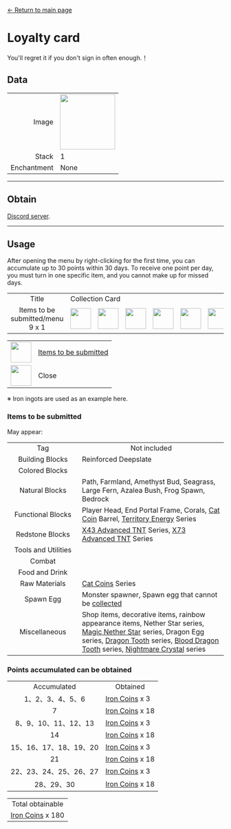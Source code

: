 [← Return to main page](../)
# Loyalty card
You'll regret it if you don't sign in often enough.！

## Data
<table>
    <tr><td align="end">Image</td><td><img src="https://i.imgur.com/b9dvhST.gif" width="128"/></td></tr>
    <tr><td align="end">Stack</td><td>1</td></tr>
    <tr><td align="end">Enchantment</td><td>None</td></tr>
</table>

---

## Obtain
[Discord server](../feature/discord_server.md).

---

## Usage
After opening the menu by right-clicking for the first time, you can accumulate up to 30 points within 30 days. To receive one point per day, you must turn in one specific item, and you cannot make up for missed days.

<table>
    <tr><td align="center">Title</td><td colspan="9">Collection Card</td></tr>
    <tr><td align="center">Items to be submitted/menu<br/>9 x 1</td><td><img src="https://i.imgur.com/wl43BjZ.png" width="48"/></td><td><img src="https://i.imgur.com/wl43BjZ.png" width="48"/></td><td><img src="https://i.imgur.com/wl43BjZ.png" width="48"/></td><td><img src="https://i.imgur.com/wl43BjZ.png" width="48"/></td><td><img src="https://i.imgur.com/dAm53pS.png" width="48"/></td><td><img src="https://i.imgur.com/wl43BjZ.png" width="48"/></td><td><img src="https://i.imgur.com/wl43BjZ.png" width="48"/></td><td><img src="https://i.imgur.com/wl43BjZ.png" width="48"/></td><td><img src="https://i.imgur.com/sAwvuIi.png" width="48"/></td></tr>
</table>

<table>
    <tr><td align="center"><img src="https://i.imgur.com/dAm53pS.png" width="48"/></td><td><a href="#Items to be submitted">Items to be submitted</a></td></tr>
    <tr><td align="center"><img src="https://i.imgur.com/sAwvuIi.png" width="48"/></td><td>Close</td></tr>
</table>

※ Iron ingots are used as an example here.

### Items to be submitted
May appear:  

<table>
    <tr><td align="center" width="150">Tag</td><td align="center">Not included</td></tr>
    <tr><td align="center">Building Blocks</td><td align="start">Reinforced Deepslate</td></tr>
    <tr><td align="center">Colored Blocks</td><td align="start"></td></tr>
    <tr><td align="center">Natural Blocks</td><td align="start">Path, Farmland, Amethyst Bud, Seagrass, Large Fern, Azalea Bush, Frog Spawn, Bedrock</td></tr>
    <tr><td align="center">Functional Blocks</td><td align="start">Player Head, End Portal Frame, Corals, <a href="coin.md">Cat Coin</a> Barrel, <a href="land_energy.md">Territory Energy</a> Series</td></tr>
    <tr><td align="center">Redstone Blocks</td><td align="start"><a href="advanced_tnt.md">X43 Advanced TNT</a> Series, <a href="advanced_tnt.md">X73 Advanced TNT</a> Series</td></tr>
    <tr><td align="center">Tools and Utilities</td><td align="start"></td></tr>
    <tr><td align="center">Combat</td><td align="start"></td></tr>
    <tr><td align="center">Food and Drink</td><td align="start"></td></tr>
    <tr><td align="center">Raw Materials</td><td align="start"><a href="coin.md">Cat Coins</a> Series</td></tr>
    <tr><td align="center">Spawn Egg</td><td align="start">Monster spawner, Spawn egg that cannot be <a href="rope.md">collected</a></td></tr>
    <tr><td align="center">Miscellaneous</td><td align="start">Shop items, decorative items, rainbow appearance items, Nether Star series, <a href="magic_nether_star.md">Magic Nether Star</a> series, Dragon Egg series, <a href="dragon_tooth.md">Dragon Tooth</a> series, <a href="dragon_blood_tooth.md">Blood Dragon Tooth</a> series, <a href="nightmare_crystal.md">Nightmare Crystal</a> series</td></tr>
</table>

### Points accumulated can be obtained

<table>
    <tr><td align="center">Accumulated</td><td align="center">Obtained</td></tr>
    <tr><td align="center">1、2、3、4、5、6</td><td align="start"><a href="coin.md">Iron Coins</a> x 3</td></tr>
    <tr><td align="center">7</td><td align="center"><a href="coin.md">Iron Coins</a> x 18</td></tr>
    <tr><td align="center">8、9、10、11、12、13</td><td align="start"><a href="coin.md">Iron Coins</a> x 3</td></tr>
    <tr><td align="center">14</td><td align="center"><a href="coin.md">Iron Coins</a> x 18</td></tr>
    <tr><td align="center">15、16、17、18、19、20</td><td align="start"><a href="coin.md">Iron Coins</a> x 3</td></tr>
    <tr><td align="center">21</td><td align="center"><a href="coin.md">Iron Coins</a> x 18</td></tr>
    <tr><td align="center">22、23、24、25、26、27</td><td align="start"><a href="coin.md">Iron Coins</a> x 3</td></tr>
    <tr><td align="center">28、29、30</td><td align="center"><a href="coin.md">Iron Coins</a> x 18</td></tr>
</table>

<table>
    <tr><td align="center">Total obtainable</td></tr>
    <tr><td align="center"><a href="coin.md">Iron Coins</a> x 180</td></tr>
</table>
